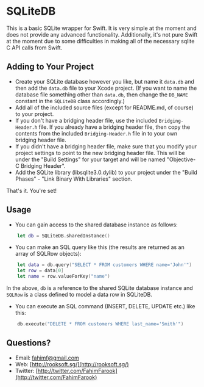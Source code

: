 SQLiteDB
========

This is a basic SQLite wrapper for Swift. It is very simple at the moment and does not provide any advanced functionality. Additionally, it's not pure Swift at the moment due to some difficulties in making all of the necessary sqlite C API calls from Swift.

Adding to Your Project
---
* Create your SQLite database however you like, but name it `data.db` and then add the `data.db` file to your Xcode project. (If you want to name the database file something other than `data.db`, then change the `DB_NAME` constant in the `SQLiteDB` class accordingly.)
* Add all of the included source files (except for README.md, of course) to your project.
* If you don't have a bridging header file, use the included `Bridging-Header.h` file. If you already have a bridging header file, then copy the contents from the included `Bridging-Header.h` file in to your own bridging header file.
* If you didn't have a bridging header file, make sure that you modify your project settings to point to the new bridging header file. This will be under the "Build Settings" for your target and will be named "Objective-C Bridging Header".
* Add the SQLite library (libsqlite3.0.dylib) to your project under the "Build Phases" - "Link Binary With Libraries" section.

That's it. You're set!

Usage
---
* You can gain access to the shared database instance as follows:
```swift
	let db = SQLiteDB.sharedInstance()
```

* You can make an SQL query like this (the results are returned as an array of SQLRow objects):
```swift
	let data = db.query("SELECT * FROM customers WHERE name='John'")
	let row = data[0]
	let name = row.valueForKey("name")	
```
In the above, `db` is a reference to the shared SQLite database instance and `SQLRow` is a class defined to model a data row in SQLiteDB.

* You can execute an SQL command (INSERT, DELETE, UPDATE etc.) like this:
```swift
	db.execute("DELETE * FROM customers WHERE last_name='Smith'")
```

Questions?
---
* Email: [fahimf@gmail.com](mailto:fahimf@gmail.com)
* Web: [http://rooksoft.sg/](http://rooksoft.sg/)
* Twitter: [http://twitter.com/FahimFarook](http://twitter.com/FahimFarook)



